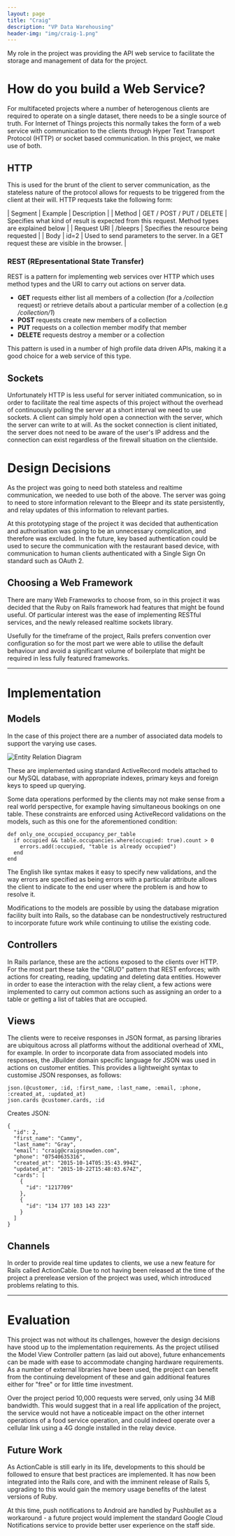 ```yaml
---
layout: page
title: "Craig"
description: "VP Data Warehousing"
header-img: "img/craig-1.png"
---
```


My role in the project was providing the API web service to facilitate the storage and management of data for the project.


# How do you build a Web Service?
For multifaceted projects where a number of heterogenous clients are required to operate on a single dataset, there needs to be a single source of truth. For Internet of Things projects this normally takes the form of a web service with communication to the clients through Hyper Text Transport Protocol (HTTP) or socket based communication. In this project, we make use of both.

## HTTP
This is used for the brunt of the client to server communication, as the stateless nature of the protocol allows for requests to be triggered from the client at their will. HTTP requests take the following form:

| Segment | Example | Description |
| Method | GET / POST / PUT / DELETE | Specifies what kind of result is expected from this request. Method types are explained below |
| Request URI | /bleeprs | Specifies the resource being requested |
| Body | id=2 | Used to send parameters to the server. In a GET request these are visible in the browser. |

### REST (REpresentational State Transfer)
REST is a pattern for implementing web services over HTTP which uses method types and the URI to carry out actions on server data.

* **GET** requests either list all members of a collection (for a */collection* request) or retrieve details about a particular member of a collection (e.g */collection/1*)
* **POST** requests create new members of a collection
* **PUT** requests on a collection member modify that member
* **DELETE** requests destroy a member or a collection

This pattern is used in a number of high profile data driven APIs, making it a good choice for a web service of this type.

## Sockets
Unfortunately HTTP is less useful for server initiated communication, so in order to facilitate the real time aspects of this project without the overhead of continuously polling the server at a short interval we need to use sockets. A client can simply hold open a connection with the server, which the server can write to at will. As the socket connection is client initiated, the server does not need to be aware of the user's IP address and the connection can exist regardless of the firewall situation on the clientside.

# Design Decisions
As the project was going to need both stateless and realtime communication, we needed to use both of the above. The server was going to need to store information relevant to the Bleepr and its state persistently, and relay updates of this information to relevant parties.

At this prototyping stage of the project it was decided that authentication and authorisation was going to be an unnecessary complication, and therefore was excluded. In the future, key based authentication could be used to secure the communication with the restaurant based device, with communication to human clients authenticated with a Single Sign On standard such as OAuth 2.

## Choosing a Web Framework
There are many Web Frameworks to choose from, so in this project it was decided that the Ruby on Rails framework had features that might be found useful. Of particular interest was the ease of implementing RESTful services, and the newly released realtime sockets library.

Usefully for the timeframe of the project, Rails prefers convention over configuration so for the most part we were able to utilise the default behaviour and avoid a significant volume of boilerplate that might be required in less fully featured frameworks.

<hr>

# Implementation

## Models

In the case of this project there are a number of associated data models to support the varying use cases.

![Entity Relation Diagram](../img/erd.png)

These are implemented using standard ActiveRecord models attached to our MySQL database, with appropriate indexes, primary keys and foreign keys to speed up querying.

Some data operations performed by the clients may not make sense from a real world perspective, for example having simultaneous bookings on one table. These constraints are enforced using ActiveRecord validations on the models, such as this one for the aforementioned condition:

    def only_one_occupied_occupancy_per_table
      if occupied && table.occupancies.where(occupied: true).count > 0
        errors.add(:occupied, "table is already occupied")
      end
    end

The English like syntax makes it easy to specify new validations, and the way errors are specified as being errors with a particular attribute allows the client to indicate to the end user where the problem is and how to resolve it.

Modifications to the models are possible by using the database migration facility built into Rails, so the database can be nondestructively restructured to incorporate future work while continuing to utilise the existing code.

## Controllers

In Rails parlance, these are the actions exposed to the clients over HTTP. For the most part these take the "CRUD" pattern that REST enforces; with actions for creating, reading, updating and deleting data entities. However in order to ease the interaction with the relay client, a few actions were implemented to carry out common actions such as assigning an order to a table or getting a list of tables that are occupied.

## Views

The clients were to receive responses in JSON format, as parsing libraries are ubiquitous across all platforms without the additional overhead of XML, for example. In order to incorporate data from associated models into responses, the JBuilder domain specific language for JSON was used in actions on customer entities. This provides a lightweight syntax to customise JSON responses, as follows:

    json.(@customer, :id, :first_name, :last_name, :email, :phone, :created_at, :updated_at)
    json.cards @customer.cards, :id

Creates JSON:

    {
      "id": 2,
      "first_name": "Cammy",
      "last_name": "Gray",
      "email": "craig@craigsnowden.com",
      "phone": "07540635316",
      "created_at": "2015-10-14T05:35:43.994Z",
      "updated_at": "2015-10-22T15:48:03.674Z",
      "cards": [
        {
          "id": "1217709"
        },
        {
          "id": "134 177 103 143 223"
        }
      ]
    }

## Channels

In order to provide real time updates to clients, we use a new feature for Rails called ActionCable. Due to not having been released at the time of the project a prerelease version of the project was used, which introduced problems relating to this.



<hr>

# Evaluation

This project was not without its challenges, however the design decisions have stood up to the implementation requirements.
As the project utilised the Model View Controller pattern (as laid out above), future enhancements can be made with ease to accommodate changing hardware requirements. As a number of external libraries have been used, the project can benefit from the continuing development of these and gain additional features either for "free" or for little time investment.

Over the project period 10,000 requests were served, only using 34 MiB bandwidth. This would suggest that in a real life application of the project, the service would not have a noticeable impact on the other internet operations of a food service operation, and could indeed operate over a cellular link using a 4G dongle installed in the relay device.

## Future Work

As ActionCable is still early in its life, developments to this should be followed to ensure that best practices are implemented. It has now been integrated into the Rails core, and with the imminent release of Rails 5, upgrading to this would gain the memory usage benefits of the latest versions of Ruby.

At this time, push notifications to Android are handled by Pushbullet as a workaround - a future project would implement the standard Google Cloud Notifications service to provide better user experience on the staff side.
